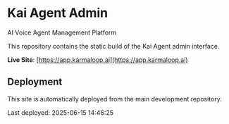 # Kai Agent Admin

AI Voice Agent Management Platform

This repository contains the static build of the Kai Agent admin interface.

**Live Site**: [https://app.karmaloop.ai](https://app.karmaloop.ai)

## Deployment

This site is automatically deployed from the main development repository.

Last deployed: 2025-06-15 14:46:25
